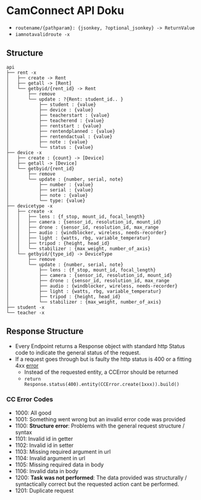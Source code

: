 # CamConnect API Doku

- `routename/{pathparam}: {jsonkey, ?optional_jsonkey} -> ReturnValue`
- `iamnotavalidroute -x`
## Structure

```
api
├── rent -x
│   ├── create -> Rent
│   ├── getall -> [Rent]
│   └── getbyid/{rent_id} -> Rent
│       ├── remove
│       └── update : ?{Rent: student_id.. }
│           ├── student : {value}
│           ├── device : {value}
│           ├── teacherstart : {value}
│           ├── teacherend : {value}
│           ├── rentstart : {value}
│           ├── rentendplanned : {value}
│           ├── rentendactual : {value}
│           ├── note : {value}
│           └── status : {value}
├── device -x
│   ├── create : {count} -> [Device]
│   ├── getall -> [Device]
│   └── getbyid/{rent_id}
│       ├── remove
│       └── update : {number, serial, note}
│           ├── number : {value}
│           ├── serial : {value}
│           ├── note : {value}
│           └── type: {value}
├── devicetype -x
│   ├── create -x
│   │   ├── lens : {f_stop, mount_id, focal_length}
│   │   ├── camera : {sensor_id, resolution_id, mount_id}
│   │   ├── drone : {sensor_id, resolution_id, max_range
│   │   ├── audio : {windblocker, wireless, needs-recorder}
│   │   ├── light : {watts, rbg, variable_temperatur}
│   │   ├── tripod : {height, head_id}
│   │   └── stabilizer : {max_weight, number_of_axis}
│   └── getbyid/{type_id} -> DeviceType
│       ├── remove
│       └── update : {number, serial, note}
│           ├── lens : {f_stop, mount_id, focal_length}
│           ├── camera : {sensor_id, resolution_id, mount_id}
│           ├── drone : {sensor_id, resolution_id, max_range
│           ├── audio : {windblocker, wireless, needs-recorder}
│           ├── light : {watts, rbg, variable_temperatur}
│           ├── tripod : {height, head_id}
│           └── stabilizer : {max_weight, number_of_axis}
├── student -x
└── teacher -x
```

## Response Structure

- Every Endpoint returns a Response object with standard http Status code to indicate the general status of the request.
- If a request goes through but is faulty the http status is 400 or a fitting 4xx [error](https://developer.mozilla.org/en-US/docs/Web/HTTP/Status)
  - Instead of the requested entity, a CCError should be returned
  - `return Response.status(400).entity(CCError.create(1xxx)).build()`

### CC Error Codes

- 1000: All good
- 1001: Something went wrong but an invalid error code was provided
- 1100: **Structure error**: Problems with the general request structure / syntax
- 1101: Invalid id in getter
- 1102: Invalid id in setter
- 1103: Missing required argument in url
- 1104: Invalid argument in url
- 1105: Missing required data in body
- 1106: Invalid data in body
- 1200: **Task was not performed**: The data provided was structurally / syntactically correct but the requested action cant be performed.
- 1201: Duplicate request